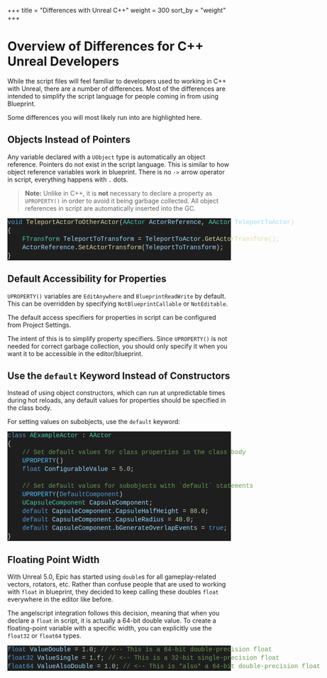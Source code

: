 +++
title = "Differences with Unreal C++"
weight = 300
sort_by = "weight"
+++

# Overview of Differences for C++ Unreal Developers
While the script files will feel familiar to developers used to working in C++ with Unreal, there are a number of differences.
Most of the differences are intended to simplify the script language for people coming in from using Blueprint.

Some differences you will most likely run into are highlighted here.

## Objects Instead of Pointers
Any variable declared with a `UObject` type is automatically an object reference. Pointers do not exist in the script language.
This is similar to how object reference variables work in blueprint.
There is no `->` arrow operator in script, everything happens with `.` dots.

> **Note:** Unlike in C++, it is **not** necessary to declare a property as `UPROPERTY()` in order to avoid it being garbage collected. All object references in script are automatically inserted into the GC.

<div class="code_block" style="color: #d4d4d4;background-color: #1e1e1e;font-family: 'Terminus (TTF) for Windows', Consolas, 'Courier New', monospace;font-weight: normal;font-size: 14px;line-height: 19px;white-space: pre;"><div><span style="color: #569cd6;">void</span><span style="color: #d4d4d4;"> </span><span style="color: #dcdcaa;">TeleportActorToOtherActor</span><span style="color: #d4d4d4;">(</span><span style="color: #4ec9b0;">AActor</span><span style="color: #d4d4d4;"> </span><span style="color: #9cdcfe;">ActorReference</span><span style="color: #d4d4d4;">, </span><span style="color: #4ec9b0;">AActor</span><span style="color: #d4d4d4;"> </span><span style="color: #9cdcfe;">TeleportToActor</span><span style="color: #d4d4d4;">)</span></div><div><span style="color: #d4d4d4;">{</span></div><div><span style="color: #d4d4d4;">&#160; &#160; </span><span style="color: #4ec9b0;">FTransform</span><span style="color: #d4d4d4;"> </span><span style="color: #9cdcfe;">TeleportToTransform</span><span style="color: #d4d4d4;"> = </span><span style="color: #9cdcfe;">TeleportToActor</span><span style="color: #d4d4d4;">.</span><span style="color: #dcdcaa;">GetActorTransform</span><span style="color: #d4d4d4;">();</span></div><div><span style="color: #d4d4d4;">&#160; &#160; </span><span style="color: #9cdcfe;">ActorReference</span><span style="color: #d4d4d4;">.</span><span style="color: #dcdcaa;">SetActorTransform</span><span style="color: #d4d4d4;">(</span><span style="color: #9cdcfe;">TeleportToTransform</span><span style="color: #d4d4d4;">);</span></div><div><span style="color: #d4d4d4;">}</span></div></div>

## Default Accessibility for Properties
`UPROPERTY()` variables are `EditAnywhere` and `BlueprintReadWrite` by default. This can be overridden by specifying `NotBlueprintCallable` or `NotEditable`.

The default access specifiers for properties in script can be configured from Project Settings.

The intent of this is to simplify property specifiers. Since `UPROPERTY()` is not needed for correct garbage collection, you should only specify it when you want it to be accessible in the editor/blueprint.

## Use the `default` Keyword Instead of Constructors
Instead of using object constructors, which can run at unpredictable times during hot reloads, any default values for properties should be specified in the class body.

For setting values on subobjects, use the `default` keyword:

<div class="code_block" style="color: #d4d4d4;background-color: #1e1e1e;font-family: 'Terminus (TTF) for Windows', Consolas, 'Courier New', monospace;font-weight: normal;font-size: 14px;line-height: 19px;white-space: pre;"><div><span style="color: #569cd6;">class</span><span style="color: #d4d4d4;"> </span><span style="color: #4ec9b0;">AExampleActor</span><span style="color: #d4d4d4;"> : </span><span style="color: #4ec9b0;">AActor</span></div><div><span style="color: #d4d4d4;">{</span></div><div><span style="color: #d4d4d4;">&#160; &#160; </span><span style="color: #6a9955;">// Set default values for class properties in the class body</span></div><div><span style="color: #d4d4d4;">&#160; &#160; </span><span style="color: #4fc1ff;">UPROPERTY</span><span style="color: #d4d4d4;">()</span></div><div><span style="color: #d4d4d4;">&#160; &#160; </span><span style="color: #569cd6;">float</span><span style="color: #d4d4d4;"> </span><span style="color: #9cdcfe;">ConfigurableValue</span><span style="color: #d4d4d4;"> = </span><span style="color: #b5cea8;">5.0</span><span style="color: #d4d4d4;">;</span></div><br><div><span style="color: #d4d4d4;">&#160; &#160; </span><span style="color: #6a9955;">// Set default values for subobjects with `default` statements</span></div><div><span style="color: #d4d4d4;">&#160; &#160; </span><span style="color: #4fc1ff;">UPROPERTY</span><span style="color: #d4d4d4;">(</span><span style="color: #569cd6;">DefaultComponent</span><span style="color: #d4d4d4;">)</span></div><div><span style="color: #d4d4d4;">&#160; &#160; </span><span style="color: #4ec9b0;">UCapsuleComponent</span><span style="color: #d4d4d4;"> </span><span style="color: #9cdcfe;">CapsuleComponent</span><span style="color: #d4d4d4;">;</span></div><div><span style="color: #d4d4d4;">&#160; &#160; </span><span style="color: #569cd6;">default</span><span style="color: #d4d4d4;"> </span><span style="color: #9cdcfe;">CapsuleComponent</span><span style="color: #d4d4d4;">.</span><span style="color: #9cdcfe;">CapsuleHalfHeight</span><span style="color: #d4d4d4;"> = </span><span style="color: #b5cea8;">88.0</span><span style="color: #d4d4d4;">;</span></div><div><span style="color: #d4d4d4;">&#160; &#160; </span><span style="color: #569cd6;">default</span><span style="color: #d4d4d4;"> </span><span style="color: #9cdcfe;">CapsuleComponent</span><span style="color: #d4d4d4;">.</span><span style="color: #9cdcfe;">CapsuleRadius</span><span style="color: #d4d4d4;"> = </span><span style="color: #b5cea8;">40.0</span><span style="color: #d4d4d4;">;</span></div><div><span style="color: #d4d4d4;">&#160; &#160; </span><span style="color: #569cd6;">default</span><span style="color: #d4d4d4;"> </span><span style="color: #9cdcfe;">CapsuleComponent</span><span style="color: #d4d4d4;">.</span><span style="color: #9cdcfe;">bGenerateOverlapEvents</span><span style="color: #d4d4d4;"> = </span><span style="color: #569cd6;">true</span><span style="color: #d4d4d4;">;</span></div><div><span style="color: #d4d4d4;">}</span></div></div>

## Floating Point Width
With Unreal 5.0, Epic has started using `double`s for all gameplay-related vectors, rotators, etc.
Rather than confuse people that are used to working with `float` in blueprint, they decided to keep calling these doubles `float` everywhere in the editor like before.

The angelscript integration follows this decision, meaning that when you declare a `float` in script, it is actually a 64-bit double value.
To create a floating-point variable with a specific width, you can explicitly use the `float32` or `float64` types.

<div class="code_block" style="color: #d4d4d4;background-color: #1e1e1e;font-family: 'Terminus (TTF) for Windows', Consolas, 'Courier New', monospace;font-weight: normal;font-size: 14px;line-height: 19px;white-space: pre;"><div><span style="color: #569cd6;">float</span><span style="color: #d4d4d4;"> </span><span style="color: #9cdcfe;">ValueDouble</span><span style="color: #d4d4d4;"> = </span><span style="color: #b5cea8;">1.0</span><span style="color: #d4d4d4;">; </span><span style="color: #6a9955;">// &lt;-- This is a 64-bit double-precision float</span></div><div><span style="color: #569cd6;">float32</span><span style="color: #d4d4d4;"> </span><span style="color: #9cdcfe;">ValueSingle</span><span style="color: #d4d4d4;"> = </span><span style="color: #b5cea8;">1.f</span><span style="color: #d4d4d4;">; </span><span style="color: #6a9955;">// &lt;-- This is a 32-bit single-precision float</span></div><div><span style="color: #569cd6;">float64</span><span style="color: #d4d4d4;"> </span><span style="color: #9cdcfe;">ValueAlsoDouble</span><span style="color: #d4d4d4;"> = </span><span style="color: #b5cea8;">1.0</span><span style="color: #d4d4d4;">; </span><span style="color: #6a9955;">// &lt;-- This is *also* a 64-bit double-precision float</span></div></div>